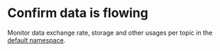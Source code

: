 # Confirm data is flowing
Monitor data exchange rate, storage and other usages per topic in the [default namespace].

[default namespace]: https://astra.datastax.com/org/bee2add4-3a5b-4818-852d-b235e4690bec/streaming/pulsar-gcp-useast1/tenants/quickstart/namespaces/default